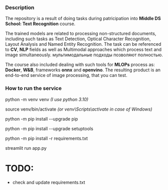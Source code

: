 ### Description

The repository is a result of doing tasks during patricipation into **Middle DS School: Text Recognition** course.

The trained models are related to processing non-structured documents, including such tasks as Text Detection, Optical Character Recognition, Layout Analysis and Named Entity Recognition. 
The task can be referenced to **CV**, **NLP** fields as well as Multimodal approaches which process text and image simultaneously. мультимодальные подходы позволяют полностью.

The course also included dealing with such tools for **MLOPs** process as: **Docker**,
**W&B**, frameworks **onnx** and **openvino**. The resulting product is an end-to-end service of image processing, that you can test.

### How to run the service 
python -m venv venv *(I use python 3.10)*

source venv/bin/activate *(or venv\Scripts\activate in case of Windows)*

python -m pip install --upgrade pip

python -m pip install --upgrade setuptools

python -m pip install -r requirements.txt

streamlit run app.py


# TODO:
- check and update requirements.txt
